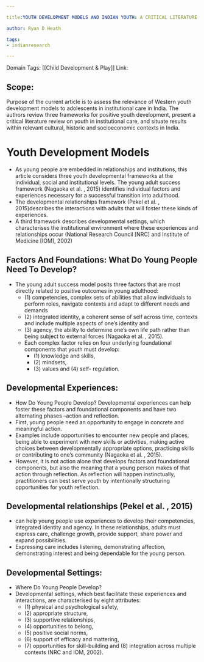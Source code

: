 ```yaml
---

title:YOUTH DEVELOPMENT MODELS AND INDIAN YOUTH: A CRITICAL LITERATURE REVIEW, CASE EXAMPLE AND APPLICATIONS TO YOUTH IN ALTERNATIVE CARE

author: Ryan D Heath

tags:
- indianresearch 

---
```

Domain Tags: [[Child Development & Play]]
Link: 

## Scope:
Purpose of the current article is to assess the relevance of Western youth development models to adolescents in institutional care in India. The authors review three frameworks for positive youth development, present a critical literature review on youth in institutional care, and situate results within relevant cultural, historic and socioeconomic contexts in India. 

# Youth Development Models
- As young people are embedded in relationships and institutions, this article considers three youth developmental frameworks at the individual, social and institutional levels. The young adult success framework (Nagaoka  et al. , 2015) identifies individual factors and experiences necessary for a successful transition into adulthood. 
- The developmental relationships framework (Pekel et al. , 2015)describes the interactions with adults that will foster these kinds of experiences. 
- A third framework describes developmental settings, which characterises the institutional environment where these experiences and relationships occur (National Research Council [NRC] and Institute of Medicine [IOM], 2002) 


## Factors And Foundations: What Do Young People Need To Develop? 
- The young adult success model posits three factors that are most directly related to positive outcomes in young adulthood: 
	- (1) competencies, complex sets of abilities that allow individuals to perform roles, navigate contexts and adapt to different needs and demands
	-  (2) integrated identity, a coherent sense of self across time, contexts and include multiple aspects of one’s identity and
	- (3) agency, the ability to determine one’s own life path rather than being subject to external forces (Nagaoka et al. , 2015). 
	- Each complex factor relies on four underlying foundational components that youth must develop: 
		- (1) knowledge and skills, 
		- (2) mindsets, 
		- (3) values and
		(4) self- regulation. 

## Developmental Experiences: 
- How Do Young People Develop? Developmental experiences can help foster these factors and foundational components and have two alternating phases –action and reflection. 
- First, young people need an opportunity to engage in concrete and meaningful action.
- Examples include opportunities to encounter new people and places, being able to experiment with new skills or activities, making active choices between developmentally appropriate options, practicing skills or contributing to one’s community (Nagaoka et al. , 2015). 
- However, it is not action alone that develops factors and foundational components, but also the meaning that a young person makes of that action through reflection. As reflection will happen instinctually, practitioners can best serve youth by intentionally structuring opportunities for youth reflection. 

## Developmental relationships (Pekel et al. , 2015)
- can help young people use experiences to develop their competencies, integrated identity and agency. In these relationships, adults must express care, challenge growth, provide support, share power and expand possibilities. 
- Expressing care includes listening, demonstrating affection, demonstrating interest and being dependable for the young person. 

## Developmental Settings: 
- Where Do Young People Develop? 
- Developmental settings, which best facilitate these experiences and interactions, are characterised by eight attributes: 
	- (1) physical and psychological safety, 
	- (2) appropriate structure, 
	- (3) supportive relationships, 
	- (4) opportunities to belong, 
	- (5) positive social norms, 
	- (6) support of efficacy and mattering, 
	- (7) opportunities for skill-building and (8) integration across multiple contexts (NRC and IOM, 2002). 

